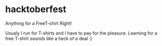 # hacktoberfest
Anything for a FreeT-shirt Right!

Usualy I run for T-shirts  and I have to pay for the pleasure. Learning for a free T-shirt sounds like a heck of a deal :)
